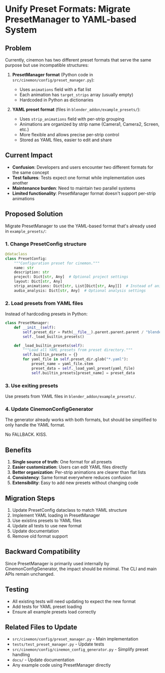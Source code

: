 # Unify Preset Formats: Migrate PresetManager to YAML-based System

## Problem

Currently, cinemon has two different preset formats that serve the same purpose but use incompatible structures:

1. **PresetManager format** (Python code in `src/cinemon/config/preset_manager.py`):
   - Uses `animations` field with a flat list
   - Each animation has `target_strips` array (usually empty)
   - Hardcoded in Python as dictionaries

2. **YAML preset format** (files in `blender_addon/example_presets/`):
   - Uses `strip_animations` field with per-strip grouping
   - Animations are organized by strip name (Camera1, Camera2, Screen, etc.)
   - More flexible and allows precise per-strip control
   - Stored as YAML files, easier to edit and share

## Current Impact

- **Confusion**: Developers and users encounter two different formats for the same concept
- **Test failures**: Tests expect one format while implementation uses another
- **Maintenance burden**: Need to maintain two parallel systems
- **Limited functionality**: PresetManager format doesn't support per-strip animations

## Proposed Solution

Migrate PresetManager to use the YAML-based format that's already used in `example_presets/`:

### 1. Change PresetConfig structure

```python
@dataclass
class PresetConfig:
    """Configuration preset for cinemon."""
    name: str
    description: str
    project: Dict[str, Any]  # Optional project settings
    layout: Dict[str, Any]
    strip_animations: Dict[str, List[Dict[str, Any]]]  # Instead of animations
    audio_analysis: Dict[str, Any]  # Optional analysis settings
```

### 2. Load presets from YAML files

Instead of hardcoding presets in Python:

```python
class PresetManager:
    def __init__(self):
        self.preset_dir = Path(__file__).parent.parent.parent / "blender_addon" / "example_presets"
        self._load_builtin_presets()

    def _load_builtin_presets(self):
        """Load all YAML presets from preset directory."""
        self.builtin_presets = {}
        for yaml_file in self.preset_dir.glob("*.yaml"):
            preset_name = yaml_file.stem
            preset_data = self._load_yaml_preset(yaml_file)
            self.builtin_presets[preset_name] = preset_data
```

### 3. Use exiting presets

Use presets from YAML files in `blender_addon/example_presets/`.

### 4. Update CinemonConfigGenerator

The generator already works with both formats, but should be simplified to only handle the YAML format.

No FALLBACK. KISS.

## Benefits

1. **Single source of truth**: One format for all presets
2. **Easier customization**: Users can edit YAML files directly
3. **Better organization**: Per-strip animations are clearer than flat lists
4. **Consistency**: Same format everywhere reduces confusion
5. **Extensibility**: Easy to add new presets without changing code

## Migration Steps

1. Update PresetConfig dataclass to match YAML structure
2. Implement YAML loading in PresetManager
3. Use existins presets to YAML files
4. Update all tests to use new format
5. Update documentation
6. Remove old format support

## Backward Compatibility

Since PresetManager is primarily used internally by CinemonConfigGenerator, the impact should be minimal. The CLI and main APIs remain unchanged.

## Testing

- All existing tests will need updating to expect the new format
- Add tests for YAML preset loading
- Ensure all example presets load correctly

## Related Files to Update

- `src/cinemon/config/preset_manager.py` - Main implementation
- `tests/test_preset_manager.py` - Update tests
- `src/cinemon/config/cinemon_config_generator.py` - Simplify preset handling
- `docs/` - Update documentation
- Any example code using PresetManager directly
